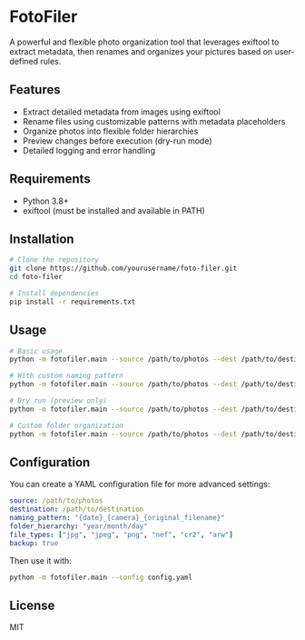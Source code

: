 # FotoFiler

A powerful and flexible photo organization tool that leverages exiftool to extract metadata, then renames and organizes your pictures based on user-defined rules.

## Features

- Extract detailed metadata from images using exiftool
- Rename files using customizable patterns with metadata placeholders
- Organize photos into flexible folder hierarchies
- Preview changes before execution (dry-run mode)
- Detailed logging and error handling

## Requirements

- Python 3.8+
- exiftool (must be installed and available in PATH)

## Installation

```bash
# Clone the repository
git clone https://github.com/yourusername/foto-filer.git
cd foto-filer

# Install dependencies
pip install -r requirements.txt
```

## Usage

```bash
# Basic usage
python -m fotofiler.main --source /path/to/photos --dest /path/to/destination

# With custom naming pattern
python -m fotofiler.main --source /path/to/photos --dest /path/to/destination --pattern "{date}_{camera}_{original_filename}"

# Dry run (preview only)
python -m fotofiler.main --source /path/to/photos --dest /path/to/destination --dry-run

# Custom folder organization
python -m fotofiler.main --source /path/to/photos --dest /path/to/destination --hierarchy "year/month/day"
```

## Configuration

You can create a YAML configuration file for more advanced settings:

```yaml
source: /path/to/photos
destination: /path/to/destination
naming_pattern: "{date}_{camera}_{original_filename}"
folder_hierarchy: "year/month/day"
file_types: ["jpg", "jpeg", "png", "nef", "cr2", "arw"]
backup: true
```

Then use it with:

```bash
python -m fotofiler.main --config config.yaml
```

## License

MIT
